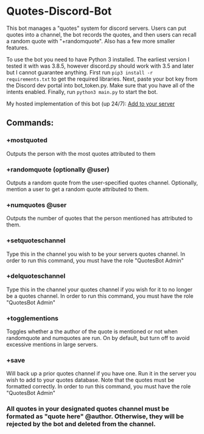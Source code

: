 # Quotes-Discord-Bot

This bot manages a "quotes" system for discord servers. Users can put quotes into a channel, the bot records the quotes, and then users can recall a random quote with "+randomquote". Also has a few more smaller features.

To use the bot you need to have Python 3 installed. The earliest version I tested it with was 3.8.5, however discord.py should work with 3.5 and later but I cannot guarantee anything. First run `pip3 install -r requirements.txt` to get the required libraries. Next, paste your bot key from the Discord dev portal into bot_token.py. Make sure that you have all of the intents enabled. Finally, run `python3 main.py` to start the bot.

My hosted implementation of this bot (up 24/7): [Add to your server](https://top.gg/bot/799028695368073255)

## Commands:

### +mostquoted 
Outputs the person with the most quotes attributed to them
### +randomquote (optionally @user)
Outputs a random quote from the user-specified quotes channel. Optionally, mention a user to get a random quote attributed to them.
### +numquotes @user
Outputs the number of quotes that the person mentioned has attributed to them.
### +setquoteschannel
Type this in the channel you wish to be your servers quotes channel. In order to run this command, you must have the role "QuotesBot Admin"
### +delquoteschannel 
Type this in the channel your quotes channel if you wish for it to no longer be a quotes channel. In order to run this command, you must have the role "QuotesBot Admin"
### +togglementions
Toggles whether a the author of the quote is mentioned or not when randomquote and numquotes are run. On by default, but turn off to avoid excessive mentions in large servers.
### +save
Will back up a prior quotes channel if you have one. Run it in the server you wish to add to your quotes database. Note that the quotes must be formatted correctly. In order to run this command, you must have the role "QuotesBot Admin"
### All quotes in your designated quotes channel must be formated as "quote here" @author. Otherwise, they will be rejected by the bot and deleted from the channel.
